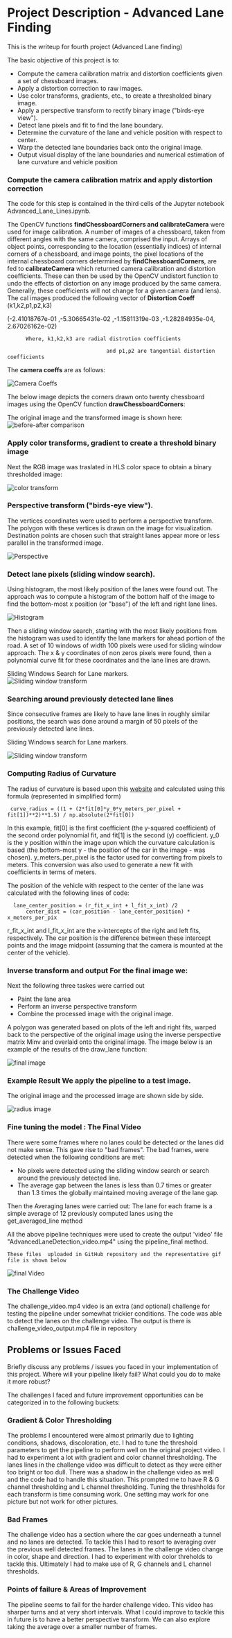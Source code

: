 # Project Description - Advanced Lane Finding
This is the writeup for fourth project (Advanced Lane finding)

The basic objective of this project is to:

- Compute the camera calibration matrix and distortion coefficients given a set of chessboard images.
- Apply a distortion correction to raw images.
- Use color transforms, gradients, etc., to create a thresholded binary image.
- Apply a perspective transform to rectify binary image ("birds-eye view").
- Detect lane pixels and fit to find the lane boundary.
- Determine the curvature of the lane and vehicle position with respect to center.
- Warp the detected lane boundaries back onto the original image.
- Output visual display of the lane boundaries and numerical estimation of lane curvature and vehicle position

### Compute the camera calibration matrix and apply distortion correction

The code for this step is contained in the third cells of the Jupyter notebook Advanced_Lane_Lines.ipynb.

The OpenCV functions **findChessboardCorners and calibrateCamera** were used for image calibration. A number of images of a chessboard, taken from different angles with the same camera, comprised the input. Arrays of object points, corresponding to the location (essentially indices) of internal corners of a chessboard, and image points, the pixel locations of the internal chessboard corners determined by **findChessboardCorners**, are fed to **calibrateCamera** which returned camera calibration and distortion coefficients. These can then be used by the OpenCV undistort function to undo the effects of distortion on any image produced by the same camera. Generally, these coefficients will not change for a given camera (and lens). 
The cal images produced the following vector of **Distortion Coeff** (k1,k2,p1,p2,k3)

(-2.41018767e-01 ,-5.30665431e-02 ,-1.15811319e-03 ,-1.28284935e-04, 2.67026162e-02)
          
          Where, k1,k2,k3 are radial distrotion coefficients
                                    
                                    and p1,p2 are tangential distortion coefficients

The **camera coeffs** are as follows:

![Camera Coeffs](https://github.com/soumende1/AdvancedLaneFinding/blob/master/images/camera%20coeffs.PNG)


The below image depicts the corners drawn onto twenty chessboard images using the OpenCV function **drawChessboardCorners**:

The original image and the transformed image is shown here:
![before-after comparison](/images/undistort_output.png)

### Apply color transforms, gradient to create a threshold binary image

Next the RGB image was traslated in  HLS color space to obtain a binary thresholded image:

![color transform](/images/color_transform.png)

### Perspective transform ("birds-eye view"). 
The vertices coordinates were used to perform a perspective transform. The polygon with these vertices is drawn on the image for visualization. Destination points are chosen such that straight lanes appear more or less parallel in the transformed image.


![Perspective](https://github.com/soumende1/AdvancedLaneFinding/blob/master/images/perspective_transform.png)

### Detect lane pixels (sliding window search). 

Using histogram, the most likely position of the lanes were found out. The approach was to compute a histogram of the bottom half of the image to find the bottom-most x position (or "base") of the left and right lane lines.

![Histogram](https://github.com/soumende1/AdvancedLaneFinding/blob/master/images/histogram.PNG)

Then a sliding window search, starting with the most likely positions from the histogram was used to identify the lane markers for ahead portion of the road. A set of 10 windows of width 100 pixels were used for sliding window approach. The x & y coordinates of non zeros pixels were found, then a polynomial curve fit for these coordinates and the lane lines are drawn.

Sliding Windows Search for Lane markers.  
![Sliding window transform](https://github.com/soumende1/AdvancedLaneFinding/blob/master/images/sliding_window.png)

### Searching around previously detected lane lines 

Since consecutive frames are likely to have lane lines in roughly similar positions, the search was done around a margin of 50 pixels of the previously detected lane lines.

Sliding Windows search for Lane markers. 

![Sliding window transform](https://github.com/soumende1/AdvancedLaneFinding/blob/master/images/sliding_window1.png)

### Computing Radius of Curvature

The radius of curvature is based upon this [website](https://www.intmath.com/applications-differentiation/8-radius-curvature.php) and calculated using this formula (represented in simplified form)

     curve_radius = ((1 + (2*fit[0]*y_0*y_meters_per_pixel + fit[1])**2)**1.5) / np.absolute(2*fit[0])

In this example, fit[0] is the first coefficient (the y-squared coefficient) of the second order polynomial fit, and fit[1] is the second (y) coefficient. y_0 is the y position within the image upon which the curvature calculation is based (the bottom-most y - the position of the car in the image - was chosen). y_meters_per_pixel is the factor used for converting from pixels to meters. This conversion was also used to generate a new fit with coefficients in terms of meters.

The position of the vehicle with respect to the center of the lane was calculated with the following lines of code:

      lane_center_position = (r_fit_x_int + l_fit_x_int) /2
          center_dist = (car_position - lane_center_position) * x_meters_per_pix

r_fit_x_int and l_fit_x_int are the x-intercepts of the right and left fits, respectively. The car position is the difference between these intercept points and the image midpoint (assuming that the camera is mounted at the center of the vehicle).


### Inverse transform and output For the final image we:

Next the following three taskes were carried out
- Paint the lane area
- Perform an inverse perspective transform
- Combine the processed image with the original image.

 A polygon was generated based on plots of the left and right fits, warped back to the perspective of the original image using the inverse perspective matrix Minv and overlaid onto the original image. The image below is an example of the results of the draw_lane function:

![final image](https://github.com/soumende1/AdvancedLaneFinding/blob/master/images/final_image.png)

### Example Result We apply the pipeline to a test image. 
The original image and the processed image are shown side by side.

![radius image](https://github.com/soumende1/AdvancedLaneFinding/blob/master/images/image_radius.png)

### Fine tuning the model : The Final Video


There were some frames where no lanes could be detected or the lanes  did not make sense. This gave rise to "bad frames".
The bad frames, were detected when the following conditions are met:

- No pixels were detected using the sliding window search or search around the previously detected line.
- The average gap between the lanes is less than 0.7 times or greater than 1.3 times the globally maintained moving average of the lane   gap.

Then the Averaging lanes were carried out: The lane for each frame is a simple average of 12 previously computed lanes using the get_averaged_line method


  All the above pipeline techniques were used to create the output 'video' file "AdvancedLaneDetection_video.mp4"  using the 
    pipeline_final method.
    
    These files  uploaded in GitHub repository and the representative gif file is shown below

![final Video](/images/project_video_output.gif)

### The Challenge Video

The challenge_video.mp4 video is an extra (and optional) challenge for testing the pipeline under somewhat trickier conditions. The code was able to detect the lanes on the challenge video. The output is there is challenge_video_output.mp4  file in repository

## Problems or Issues Faced

Briefly discuss any problems / issues you faced in your implementation of this project. Where will your pipeline likely fail? What could you do to make it more robust?

The challenges I faced and future improvement opportunities can be categorized in to the following buckets:

### Gradient & Color Thresholding
The problems I encountered were almost primarily due to lighting conditions, shadows, discoloration, etc. I had to tune the threshold parameters to get the pipeline to perform well on the original project video. I had to experiment a lot with gradient and color channel thresholding. The lanes lines in the challenge video was  difficult to detect as they were either too bright or too dull. There was a shadow in the challenge video as well and the code had to handle this situation.  This prompted me to have R & G channel thresholding and L channel thresholding. Tuning the threshholds for each transform is time consuming work. One setting may work for one picture but not work for other pictures. 

### Bad Frames
The challenge video has a section where the car goes underneath a tunnel and no lanes are detected. To tackle this I had to resort to averaging over the previous well detected frames. The lanes in the challenge video change in color, shape and direction. I had to experiment with color threholds to tackle this. Ultimately I had to make use of R, G channels and L channel thresholds.

### Points of failure & Areas of Improvement
The pipeline seems to fail for the harder challenge video. This video has sharper turns and at very short intervals. What I could improve to tackle this in future is to have a better perspective transform. We can also explore taking the average over a smaller number of frames. 
